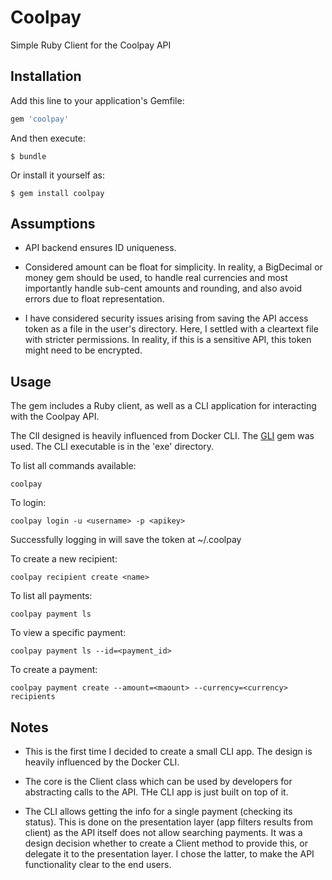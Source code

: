 # Coolpay

Simple Ruby Client for the Coolpay API

## Installation

Add this line to your application's Gemfile:

```ruby
gem 'coolpay'
```

And then execute:

    $ bundle

Or install it yourself as:

    $ gem install coolpay

## Assumptions

* API backend ensures ID uniqueness.

* Considered amount can be float for simplicity. In reality, a BigDecimal
or money gem should be used, to handle real currencies and most importantly
handle sub-cent amounts and rounding, and also avoid errors 
due to float representation.

* I have considered security issues arising from saving the API access
token as a file in the user's directory. Here, I settled with a cleartext 
file with stricter permissions. In reality, if this is a 
sensitive API, this token might need to be encrypted.

## Usage

The gem includes a Ruby client, as well as a CLI application for interacting
with the Coolpay API.

The ClI designed is heavily influenced from Docker CLI. The [GLI](https://github.com/davetron5000/gli)
gem was used. The CLI executable is in the 'exe' directory.

To list all commands available:
```
coolpay
```

To login:
```
coolpay login -u <username> -p <apikey>
```
Successfully logging in will save the token at ~/.coolpay

To create a new recipient:
```
coolpay recipient create <name>
```

To list all payments:
```
coolpay payment ls
```

To view a specific payment:
```
coolpay payment ls --id=<payment_id>
```

To create a payment:
```
coolpay payment create --amount=<maount> --currency=<currency> recipients
```

## Notes

* This is the first time I decided to create a small CLI app. The design
is heavily influenced by the Docker CLI.

* The core is the Client class which can be used by developers for
abstracting calls to the API. THe CLI app is just built on top of it.

* The CLI allows getting the info for a single payment (checking its status).
This is done on the presentation layer (app filters results from client) as
the API itself does not allow searching payments. It was a design decision
whether to create a Client method to provide this, or delegate it to the 
presentation layer. I chose the latter, to make the API functionality clear 
to the end users.